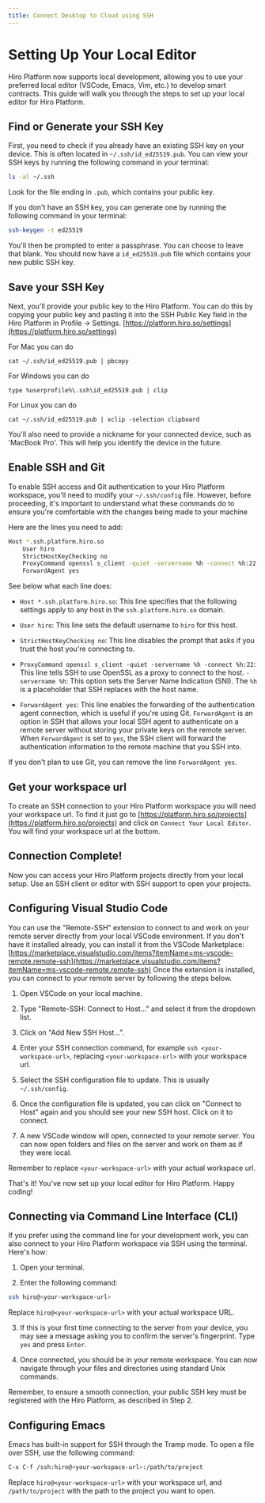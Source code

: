 ```yaml
---
title: Connect Desktop to Cloud using SSH
---
```

# Setting Up Your Local Editor

Hiro Platform now supports local development, allowing you to use your preferred local editor (VSCode, Emacs, Vim, etc.) to develop smart contracts. This guide will walk you through the steps to set up your local editor for Hiro Platform.

## Find or Generate your SSH Key

First, you need to check if you already have an existing SSH key on your device. This is often located in `~/.ssh/id_ed25519.pub`. You can view your SSH keys by running the following command in your terminal:

```bash
ls -al ~/.ssh
```

Look for the file ending in `.pub`, which contains your public key.

If you don't have an SSH key, you can generate one by running the following command in your terminal:

```bash
ssh-keygen -t ed25519
```

You'll then be prompted to enter a passphrase. You can choose to leave that blank. You should now have a `id_ed25519.pub` file which contains your new public SSH key.

## Save your SSH Key

<!-- markdown-link-check-disable -->
Next, you'll provide your public key to the Hiro Platform. You can do this by copying your public key and pasting it into the SSH Public Key field in the Hiro Platform in Profile -> Settings. [https://platform.hiro.so/settings](https://platform.hiro.so/settings)
<!-- markdown-link-check-enable -->

For Mac you can do
```
cat ~/.ssh/id_ed25519.pub | pbcopy
```

For  Windows you can do
```
type %userprofile%\.ssh\id_ed25519.pub | clip

```

For Linux you can do

```
cat ~/.ssh/id_ed25519.pub | xclip -selection clipboard

```

You'll also need to provide a nickname for your connected device, such as 'MacBook Pro'. This will help you identify the device in the future.

## Enable SSH and Git

To enable SSH access and Git authentication to your Hiro Platform workspace, you'll need to modify your `~/.ssh/config` file. However, before proceeding, it's important to understand what these commands do to ensure you're comfortable with the changes being made to your machine

Here are the lines you need to add:

```bash
Host *.ssh.platform.hiro.so
    User hiro 
    StrictHostKeyChecking no 
    ProxyCommand openssl s_client -quiet -servername %h -connect %h:22
    ForwardAgent yes
```

See below what each line does:

- `Host *.ssh.platform.hiro.so`: This line specifies that the following settings apply to any host in the `ssh.platform.hiro.so` domain.
- `User hiro`: This line sets the default username to `hiro` for this host.
- `StrictHostKeyChecking no`: This line disables the prompt that asks if you trust the host you're connecting to.
- `ProxyCommand openssl s_client -quiet -servername %h -connect %h:22`: This line tells SSH to use OpenSSL as a proxy to connect to the host.
  `-servername %h`: This option sets the Server Name Indication (SNI). The `%h` is a placeholder that SSH replaces with the host name.

- `ForwardAgent yes`: This line enables the forwarding of the authentication agent connection, which is useful if you're using Git. `ForwardAgent` is an option in SSH that allows your local SSH agent to authenticate on a remote server without storing your private keys on the remote server. When `ForwardAgent` is set to `yes`, the SSH client will forward the authentication information to the remote machine that you SSH into. 

If you don't plan to use Git, you can remove the line `ForwardAgent yes`.

## Get your workspace url

<!-- markdown-link-check-disable -->
To create an SSH connection to your Hiro Platform workspace you will need your workspace url. To find it just go to [https://platform.hiro.so/projects](https://platform.hiro.so/projects) and click on `Connect Your Local Editor`. You will find your workspace url at the bottom.
<!-- markdown-link-check-enable -->

## Connection Complete!

Now you can access your Hiro Platform projects directly from your local setup. Use an SSH client or editor with SSH support to open your projects. 

## Configuring Visual Studio Code

You can use the "Remote-SSH" extension to connect to and work on your remote server directly from your local VSCode environment. If you don't have it installed already, you can install it from the VSCode Marketplace: [https://marketplace.visualstudio.com/items?itemName=ms-vscode-remote.remote-ssh](https://marketplace.visualstudio.com/items?itemName=ms-vscode-remote.remote-ssh)
Once the extension is installed, you can connect to your remote server by following the steps below.

1. Open VSCode on your local machine.

2. Type "Remote-SSH: Connect to Host..." and select it from the dropdown list.

3. Click on "Add New SSH Host...".

4. Enter your SSH connection command, for example `ssh <your-workspace-url>`, replacing `<your-workspace-url>` with your workspace url.

5. Select the SSH configuration file to update. This is usually `~/.ssh/config`.

6. Once the configuration file is updated, you can click on "Connect to Host" again and you should see your new SSH host. Click on it to connect.

7. A new VSCode window will open, connected to your remote server. You can now open folders and files on the server and work on them as if they were local.

Remember to replace `<your-workspace-url>` with your actual workspace url.

That's it! You've now set up your local editor for Hiro Platform. Happy coding!

## Connecting via Command Line Interface (CLI)

If you prefer using the command line for your development work, you can also connect to your Hiro Platform workspace via SSH using the terminal. Here's how:

1. Open your terminal.

2. Enter the following command:

```bash
ssh hiro@<your-workspace-url>
```

Replace `hiro@<your-workspace-url>` with your actual workspace URL.

3. If this is your first time connecting to the server from your device, you may see a message asking you to confirm the server's fingerprint. Type `yes` and press `Enter`.

4. Once connected, you should be in your remote workspace. You can now navigate through your files and directories using standard Unix commands.

Remember, to ensure a smooth connection, your public SSH key must be registered with the Hiro Platform, as described in Step 2.


## Configuring Emacs

Emacs has built-in support for SSH through the Tramp mode. To open a file over SSH, use the following command:

```bash
C-x C-f /ssh:hiro@<your-workspace-url>:/path/to/project
```

Replace `hiro@<your-workspace-url>` with your workspace url, and `/path/to/project` with the path to the project you want to open.
